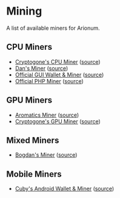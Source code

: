 # Mining

A list of available miners for Arionum.

## CPU Miners

- [Cryptogone's CPU Miner](https://bitbucket.org/cryptogone/ariocppminer) ([source](https://bitbucket.org/cryptogone/ariocppminer/src))
- [Dan's Miner](https://github.com/ProgrammerDan/arionum-java/releases/latest) ([source](https://github.com/ProgrammerDan/arionum-java))
- [Official GUI Wallet & Miner](https://arionum.com/LightArionumD) ([source](https://github.com/arionum/lightWalletGUI))
- [Official PHP Miner](https://github.com/arionum/miner) ([source](https://github.com/arionum/miner))

## GPU Miners

- [Aromatics Miner](https://bitbucket.org/aromatics/aromatics_miner/downloads) ([source](https://bitbucket.org/aromatics/aromatics_miner/src))
- [Cryptogone's GPU Miner](https://bitbucket.org/cryptogone/arionum-gpu-miner) ([source](https://bitbucket.org/cryptogone/arionum-gpu-miner/src))

## Mixed Miners

- [Bogdan's Miner](https://github.com/bogdanadnan/ariominer#instructions) ([source](https://github.com/bogdanadnan/ariominer))

## Mobile Miners

- [Cuby's Android Wallet & Miner](https://play.google.com/store/apps/details?id=arionum.net.cubedpixels) ([source](https://github.com/CuteCubed/Arionum-Wallet-Android))
